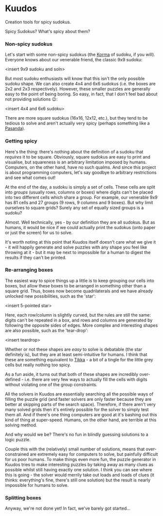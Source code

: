 # Kuudos

Creation tools for spicy sudokus.

Spicy Sudokus?  What's spicy about them?

### Non-spicy sudokus

Let's start with some non-spicy sudokus (the [Korma](https://en.wikipedia.org/wiki/Korma) of sudoku,
if you will).  Everyone knows about our venerable friend, the classic 9x9 sudoku:

\<insert 9x9 sudoku and soln\>

But most sudoku enthusiasts will know that this isn't the only possible sudoku shape.  We can also
create 4x4 and 6x6 sudokus (i.e. the boxes are 2x2 and 2x3 respectively).  However, these smaller
puzzles are generally easy to the point of being boring.  So easy, in fact, that I don't feel bad
about not providing solutions :wink::

\<insert 4x4 and 6x6 sudoku\>

There are more square sudokus (16x16, 12x12, etc.), but they tend to be tedious to solve and aren't
actually very spicy (perhaps something like a [Pasanda](https://en.wikipedia.org/wiki/Pasanda)).

### Getting spicy

Here's the thing: there's nothing about the definition of a sudoku that _requires_ it to be square.
Obviously, square sudokus are easy to print and visualise, but squareness is an arbitrary limitation
imposed by humans.  Computers, on the other hand, have no such qualms.  And since this project is
about programming computers, let's say goodbye to arbitrary restrictions and see what comes out!

At the end of the day, a sudoku is simply a set of cells.  These cells are split into _groups_
(usually rows, columns or boxes) where digits can't be placed into two different cells which share a
group.  For example, our venerable 9x9 has 81 cells and 27 groups (9 rows, 9 columns and 9 boxes).
But why limit ourselves to square grids?  Surely any set of equally sized groups is a sudoku?

Almost.  Well technically, yes - by our definition they are all sudokus.  But as humans, it would be
nice if we could actually print the sudokus (onto paper or just the screen) for us to solve.

It's worth noting at this point that Kuudos itself doesn't care what we give it - it will happily
generate and solve puzzles with any shape you feel like throwing at it - but it may be next to
impossible for a human to digest the results if they can't be printed.

### Re-arranging boxes

The easiest way to spice things up a little is to keep grouping our cells into boxes, but allow
these boxes to be arranged in something other than a square grid.  Thus, boxes now become
quadrilaterals and we have already unlocked new possibilities, such as the 'star':

\<insert 5-pointed star\>

Here, each row/column is slightly curved, but the rules are still the same: digits can't be repeated
in a box, and rows and columns are generated by following the opposite sides of edges.  More complex
and interesting shapes are also possible, such as the 'tear-drop':

\<insert teardrop\>

Whether or not these shapes are _easy_ to solve is debatable (the star definitely is), but they are
at least semi-intuitive for humans.  I think that these are something equivalent to
[Tikka](https://en.wikipedia.org/wiki/Tikka_\(food\)) - a bit of a tingle for the little grey cells
but really nothing too spicy.

As a fun aside, it turns out that both of these shapes are incredibly over-defined - i.e.  there are
very few ways to actually fill the cells with digits without violating one of the group constraints.

All the solvers in Kuudos are essentially searching all the possible ways of filling the puzzle grid
(and faster solvers are only faster because they are better at skipping parts of the search space).
Therefore, if there aren't very many solved grids then it's entirely possible for the solver to
simply test them all.  And if there's one thing computers are good at it's bashing out this kind of
thing at super-speed.  Humans, on the other hand, are terrible at this solving method.

And why would we be?  There's no fun in blindly guessing solutions to a logic puzzle.

Couple this with the (relatively) small number of solutions, means that over-constrained are
extremely easy for computers to solve, but painfully difficult for us poor humans.  To make things
even more fun, the puzzle generator in Kuudos tries to make interesting puzzles by taking away as
many clues as possible whilst still having exactly one solution.  I think you can see where this is
going - the solver would merrily take out loads and loads of clues (it thinks: everything's fine,
there's still one solution) but the result is nearly impossible for humans to solve.

### Splitting boxes

Anyway, we're not done yet!  In fact, we've barely got started...

